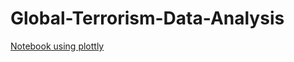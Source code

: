 # Global-Terrorism-Data-Analysis

[Notebook using plottly](http://nbviewer.jupyter.org/github/ksnt/Global-Terrorism-Data-Analysis/blob/plotly/Data_Incubator_GTD.ipynb?flush_cache=true)

